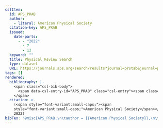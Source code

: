 ```yaml
---
cslItem:
  id: APS_PRAB
  author:
    - literal: American Physical Society
  citation-key: APS_PRAB
  issued:
    date-parts:
      - - "2022"
        - 7
        - 13
  keyword: ""
  title: Physical Review Search
  type: dataset
  URL: https://journals.aps.org/search/results?journal=prstab&journal=prab
tags: []
rendered:
  bibliography: |-
    <span class="csl-bib-body">
      <span data-csl-entry-id="APS_PRAB" class="csl-entry"><span class='author-bib'>American Physical Society</span>. <span class='date-bib'>(2022)</span>. <span class='title'><i><b><span style="font-style:normal;">Physical Review Search</span></b></i></span> [Data set]. <span class='URL'><a href='https://journals.aps.org/search/results?journal=prstab&#38;journal=prab'>LINK</a></span></span>
    </span>
  citation: >-
    (<span style="font-variant:small-caps;"><span
    style="font-variant:small-caps;">American Physical Society</span></span>,
    2022)
bibTex: "@misc{APS_PRAB,\n\tauthor = {{American Physical Society}},\n\tyear = {2022},\n\tmonth = {jul 13},\n\ttitle = {Physical {Review} {Search}},\n\thowpublished = {https://journals.aps.org/search/results?journal=prstab&journal=prab},\n}\n\n"
---
```

